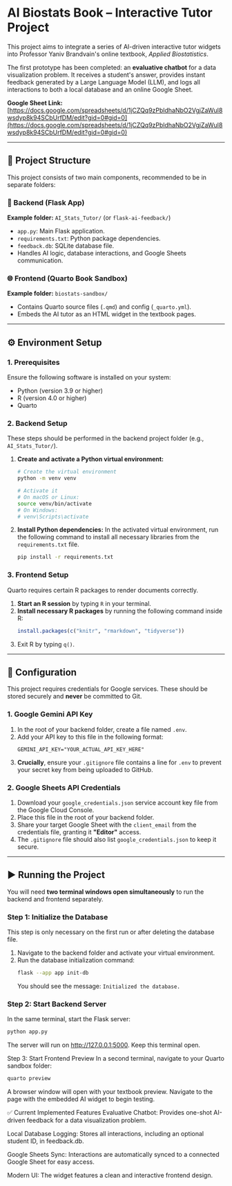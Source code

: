 # AI Biostats Book – Interactive Tutor Project

This project aims to integrate a series of AI-driven interactive tutor widgets into Professor Yaniv Brandvain's online textbook, *Applied Biostatistics*.

The first prototype has been completed: an **evaluative chatbot** for a data visualization problem. It receives a student's answer, provides instant feedback generated by a Large Language Model (LLM), and logs all interactions to both a local database and an online Google Sheet.

**Google Sheet Link:** [https://docs.google.com/spreadsheets/d/1jCZQq9zPbldhaNbO2VgjZaWul8wsdyp8k94SCbUrfDM/edit?gid=0#gid=0](https://docs.google.com/spreadsheets/d/1jCZQq9zPbldhaNbO2VgjZaWul8wsdyp8k94SCbUrfDM/edit?gid=0#gid=0)

---

## 📁 Project Structure

This project consists of two main components, recommended to be in separate folders:

### 🔧 Backend (Flask App)

**Example folder:** `AI_Stats_Tutor/` (or `flask-ai-feedback/`)

- `app.py`: Main Flask application.
- `requirements.txt`: Python package dependencies.
- `feedback.db`: SQLite database file.
- Handles AI logic, database interactions, and Google Sheets communication.

### 🌐 Frontend (Quarto Book Sandbox)

**Example folder:** `biostats-sandbox/`

- Contains Quarto source files (`.qmd`) and config (`_quarto.yml`).
- Embeds the AI tutor as an HTML widget in the textbook pages.

---

## ⚙️ Environment Setup

### 1. Prerequisites

Ensure the following software is installed on your system:

- Python (version 3.9 or higher)
- R (version 4.0 or higher)
- Quarto

### 2. Backend Setup

These steps should be performed in the backend project folder (e.g., `AI_Stats_Tutor/`).

1.  **Create and activate a Python virtual environment:**
    ```bash
    # Create the virtual environment
    python -m venv venv

    # Activate it
    # On macOS or Linux:
    source venv/bin/activate
    # On Windows:
    # venv\Scripts\activate
    ```

2.  **Install Python dependencies:**
    In the activated virtual environment, run the following command to install all necessary libraries from the `requirements.txt` file.
    ```bash
    pip install -r requirements.txt
    ```

### 3. Frontend Setup

Quarto requires certain R packages to render documents correctly.

1.  **Start an R session** by typing `R` in your terminal.
2.  **Install necessary R packages** by running the following command inside R:
    ```r
    install.packages(c("knitr", "rmarkdown", "tidyverse"))
    ```
3.  Exit R by typing `q()`.

---

## 🔐 Configuration

This project requires credentials for Google services. These should be stored securely and **never** be committed to Git.

### 1. Google Gemini API Key
1.  In the root of your backend folder, create a file named `.env`.
2.  Add your API key to this file in the following format:
    ```
    GEMINI_API_KEY="YOUR_ACTUAL_API_KEY_HERE"
    ```
3.  **Crucially**, ensure your `.gitignore` file contains a line for `.env` to prevent your secret key from being uploaded to GitHub.

### 2. Google Sheets API Credentials
1.  Download your `google_credentials.json` service account key file from the Google Cloud Console.
2.  Place this file in the root of your backend folder.
3.  Share your target Google Sheet with the `client_email` from the credentials file, granting it **"Editor"** access.
4.  The `.gitignore` file should also list `google_credentials.json` to keep it secure.

---

## ▶️ Running the Project

You will need **two terminal windows open simultaneously** to run the backend and frontend separately.

### Step 1: Initialize the Database
This step is only necessary on the first run or after deleting the database file.

1.  Navigate to the backend folder and activate your virtual environment.
2.  Run the database initialization command:
    ```bash
    flask --app app init-db
    ```
    You should see the message: `Initialized the database.`

### Step 2: Start Backend Server
In the same terminal, start the Flask server:
```bash
python app.py
```
The server will run on http://127.0.0.1:5000. Keep this terminal open.

Step 3: Start Frontend Preview
In a second terminal, navigate to your Quarto sandbox folder:
```bash
quarto preview
```
A browser window will open with your textbook preview. Navigate to the page with the embedded AI widget to begin testing.

✅ Current Implemented Features
Evaluative Chatbot: Provides one-shot AI-driven feedback for a data visualization problem.

Local Database Logging: Stores all interactions, including an optional student ID, in feedback.db.

Google Sheets Sync: Interactions are automatically synced to a connected Google Sheet for easy access.

Modern UI: The widget features a clean and interactive frontend design.
